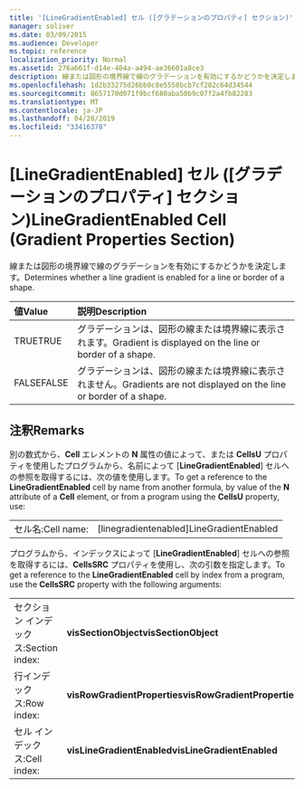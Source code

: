 ```yaml
---
title: '[LineGradientEnabled] セル ([グラデーションのプロパティ] セクション)'
manager: soliver
ms.date: 03/09/2015
ms.audience: Developer
ms.topic: reference
localization_priority: Normal
ms.assetid: 276a661f-d14e-404a-a494-ae36601a8ce3
description: 線または図形の境界線で線のグラデーションを有効にするかどうかを決定します。
ms.openlocfilehash: 1d2b33275d26bb0c8e5550bcb7cf282c64d34544
ms.sourcegitcommit: 8657170d071f9bcf680aba50b9c07f2a4fb82283
ms.translationtype: MT
ms.contentlocale: ja-JP
ms.lasthandoff: 04/28/2019
ms.locfileid: "33416378"
---
```

# <a name="linegradientenabled-cell-gradient-properties-section"></a><span data-ttu-id="a99ad-103">[LineGradientEnabled] セル ([グラデーションのプロパティ] セクション)</span><span class="sxs-lookup"><span data-stu-id="a99ad-103">LineGradientEnabled Cell (Gradient Properties Section)</span></span>

<span data-ttu-id="a99ad-104">線または図形の境界線で線のグラデーションを有効にするかどうかを決定します。</span><span class="sxs-lookup"><span data-stu-id="a99ad-104">Determines whether a line gradient is enabled for a line or border of a shape.</span></span> 
  
|<span data-ttu-id="a99ad-105">**値**</span><span class="sxs-lookup"><span data-stu-id="a99ad-105">**Value**</span></span>|<span data-ttu-id="a99ad-106">**説明**</span><span class="sxs-lookup"><span data-stu-id="a99ad-106">**Description**</span></span>|
|:-----|:-----|
|<span data-ttu-id="a99ad-107">TRUE</span><span class="sxs-lookup"><span data-stu-id="a99ad-107">TRUE</span></span>  <br/> |<span data-ttu-id="a99ad-108">グラデーションは、図形の線または境界線に表示されます。</span><span class="sxs-lookup"><span data-stu-id="a99ad-108">Gradient is displayed on the line or border of a shape.</span></span>  <br/> |
|<span data-ttu-id="a99ad-109">FALSE</span><span class="sxs-lookup"><span data-stu-id="a99ad-109">FALSE</span></span>  <br/> |<span data-ttu-id="a99ad-110">グラデーションは、図形の線または境界線に表示されません。</span><span class="sxs-lookup"><span data-stu-id="a99ad-110">Gradients are not displayed on the line or border of a shape.</span></span>  <br/> |
   
## <a name="remarks"></a><span data-ttu-id="a99ad-111">注釈</span><span class="sxs-lookup"><span data-stu-id="a99ad-111">Remarks</span></span>

<span data-ttu-id="a99ad-112">別の数式から、**Cell** エレメントの **N** 属性の値によって、または **CellsU** プロパティを使用したプログラムから、名前によって [**LineGradientEnabled**] セルへの参照を取得するには、次の値を使用します。</span><span class="sxs-lookup"><span data-stu-id="a99ad-112">To get a reference to the **LineGradientEnabled** cell by name from another formula, by value of the **N** attribute of a **Cell** element, or from a program using the **CellsU** property, use:</span></span> 
  
|||
|:-----|:-----|
| <span data-ttu-id="a99ad-113">セル名:</span><span class="sxs-lookup"><span data-stu-id="a99ad-113">Cell name:</span></span>  <br/> | <span data-ttu-id="a99ad-114">[linegradientenabled]</span><span class="sxs-lookup"><span data-stu-id="a99ad-114">LineGradientEnabled</span></span>  <br/> |
   
<span data-ttu-id="a99ad-115">プログラムから、インデックスによって [**LineGradientEnabled**] セルへの参照を取得するには、**CellsSRC** プロパティを使用し、次の引数を指定します。</span><span class="sxs-lookup"><span data-stu-id="a99ad-115">To get a reference to the **LineGradientEnabled** cell by index from a program, use the **CellsSRC** property with the following arguments:</span></span> 
  
|||
|:-----|:-----|
| <span data-ttu-id="a99ad-116">セクション インデックス:</span><span class="sxs-lookup"><span data-stu-id="a99ad-116">Section index:</span></span>  <br/> |<span data-ttu-id="a99ad-117">**visSectionObject**</span><span class="sxs-lookup"><span data-stu-id="a99ad-117">**visSectionObject**</span></span> <br/> |
| <span data-ttu-id="a99ad-118">行インデックス:</span><span class="sxs-lookup"><span data-stu-id="a99ad-118">Row index:</span></span>  <br/> |<span data-ttu-id="a99ad-119">**visRowGradientProperties**</span><span class="sxs-lookup"><span data-stu-id="a99ad-119">**visRowGradientProperties**</span></span> <br/> |
| <span data-ttu-id="a99ad-120">セル インデックス:</span><span class="sxs-lookup"><span data-stu-id="a99ad-120">Cell index:</span></span>  <br/> |<span data-ttu-id="a99ad-121">**visLineGradientEnabled**</span><span class="sxs-lookup"><span data-stu-id="a99ad-121">**visLineGradientEnabled**</span></span> <br/> |
   

